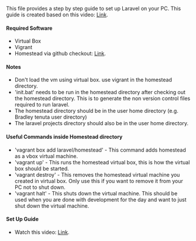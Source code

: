 This file provides a step by step guide to set up Laravel on your PC. This guide is created based on this video: [Link](https://www.youtube.com/watch?v=MBWXfaX9Gus&t=524s).

#### Required Software
- Virtual Box
- Vigrant
- Homestead via github checkout: [Link](https://github.com/laravel/homestead/releases).

#### Notes
- Don't load the vm using virtual box. use vigrant in the homestead directory.
- 'init.bat' needs to be run in the homestead directory after checking out the homestead directory. This is to generate the non version control files required to run laravel.
- The homestead directory should be in the user home directory (e.g. Bradley tenuta user directory)
- The laravel projects directory should also be in the user home directory.

#### Useful Commands inside Homestead directory
- 'vagrant box add laravel/homestead' - This command adds homestead as a vbox virtual machine.
- 'vagrant up' - This runs the homestead virtual box, this is how the virtual box should be started.
- 'vagrant destroy' - This removes the homestead virtual machine you created in virtual box. Only use this if you want to remove it from your PC not to shut down.
- 'vagrant halt' - This shuts down the virtual machine. This should be used when you are done with development for the day and want to just shut down the virtual machine.

#### Set Up Guide
- Watch this video: [Link](https://www.youtube.com/watch?v=MBWXfaX9Gus&t=524s).